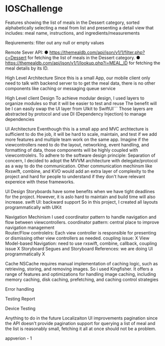 # IOSChallenge

Features
showing the list of meals in the Dessert category, sorted alphabetically
selecting a meal from list and presenting a detail view that includes: meal name, instructions, and ingredients/measurements

Reqiurements: 
    filter out any null or empty values 
    
Remote Sever API:
● https://themealdb.com/api/json/v1/1/filter.php?c=Dessert for fetching the list of meals in the Dessert category.
● https://themealdb.com/api/json/v1/1/lookup.php?i=MEAL_ID for fetching the meal details by its ID.

High Level Architecture 
Since this is a small App, our mobile client only need to talk with backend server to to get the meal data, there is no other components like caching or messaging queue service


High Level client Design 
To achieve modular design, I used layers to organize modules so that it will be easier to test and reuse
The benefit will be I can easily swap the UI layer from UIkit to SwiftUI```
Those layers are abstracted by protocol and use DI (Dependency Injection) to manage dependencies


UI Architecture
Eventhough this is a small app and MVC archtecture is sufficient to do the job, it will be hard to scale, maintain, and test if we add more features and multiple team work on the same app. Imagine if the viewcontrollers need to do the layout, networking, event handling, and formatting of data, those components will be highly coupled with viewcontrolelrs.
To adhere to the software design principle: Separation of concern, I decided to adopt the MVVM architecture with delegate/protocol as a way to do the communication. Other communication mechinsm like Rxswift, combine, and KVO would add an extra layer of complexity to the project and hard for people to understand if they don't have relevant expereice with these frameworks.
  
UI Design 
Storyboards have some benefits when we have tight deadlines for the project. However, it is aslo hard to maintain and build time will also increase.
swift UI: backward support 
So in this project, I created all layouts programmatically with UIKit
 
Navigation Mechinism 
I used coordinator pattern to handle navigation and flow between viewcontrollers. 
coordinator pattern: central place to improve navigation management  
Router/Flow controlelrs: Each view controller is responsible for presenting or dismissing other view controllers as needed. coupling issue: X
View Model-based Navigation: need to use rxswift, combine, callback, coupling issue X
Storyboard Segues and Storyboard References: we are doing UI programmatically X

Cache
NSCache requires manual implementation of caching logic, such as retrieving, storing, and removing images. So i used Kingfisher. It offers a range of features and optimizations for handling image caching, including memory caching, disk caching, prefetching, and caching control strategies

Error handling 


Testing
Report 

Device Testing


Anything to do in the future 
Localizaiton 
UI improvements
pagination
since the API doesn't provide pagination support for querying a list of meal and the list is reasonably small, fetching it all at once should not be a problem.

appverion - 1
